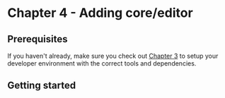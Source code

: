 # Chapter 4 - Adding core/editor

## Prerequisites

If you haven't already, make sure you check out [Chapter 3](../chapter3/README.md) to setup your developer environment with the correct tools and dependencies.

## Getting started


